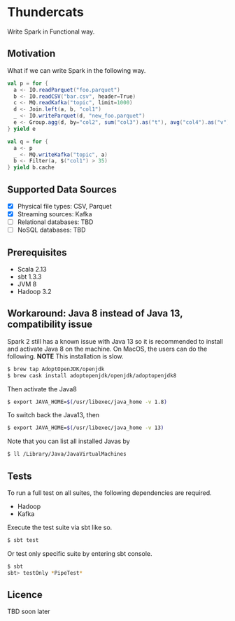# Thundercats

Write Spark in Functional way.


## Motivation

What if we can write Spark in the following way.

```scala
val p = for {
  a <- IO.readParquet("foo.parquet")
  b <- IO.readCSV("bar.csv", header=True)
  c <- MQ.readKafka("topic", limit=1000)
  d <- Join.left(a, b, "col1")
  _ <- IO.writeParquet(d, "new_foo.parquet")
  e <- Group.agg(d, by="col2", sum("col3").as("t"), avg("col4").as("v"))
} yield e

val q = for {
  a <- p
  _ <- MQ.writeKafka("topic", a)
  b <- Filter(a, $("col1") > 35)
} yield b.cache
```

## Supported Data Sources

- [x] Physical file types: CSV, Parquet
- [x] Streaming sources: Kafka
- [ ] Relational databases: TBD
- [ ] NoSQL databases: TBD

## Prerequisites

- Scala 2.13
- sbt 1.3.3
- JVM 8
- Hadoop 3.2

## Workaround: Java 8 instead of Java 13, compatibility issue

Spark 2 still has a known issue with Java 13 so it is recommended to 
install and activate Java 8 on the machine. On MacOS, the users can 
do the following. **NOTE** This installation is slow.

```bash
$ brew tap AdoptOpenJDK/openjdk
$ brew cask install adoptopenjdk/openjdk/adoptopenjdk8
```

Then activate the Java8

```bash
$ export JAVA_HOME=$(/usr/libexec/java_home -v 1.8)
```

To switch back the Java13, then

```bash
$ export JAVA_HOME=$(/usr/libexec/java_home -v 13)
```

Note that you can list all installed Javas by

```bash
$ ll /Library/Java/JavaVirtualMachines
```

## Tests

To run a full test on all suites, the following dependencies are required.

- Hadoop
- Kafka

Execute the test suite via sbt like so.

```bash
$ sbt test
```

Or test only specific suite by entering sbt console.

```bash
$ sbt
sbt> testOnly *PipeTest*
```

## Licence 

TBD soon later